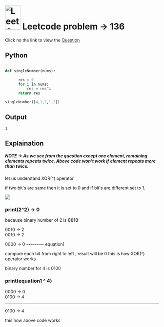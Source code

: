 # <img src="https://leetcode.com/_next/static/images/logo-ff2b712834cf26bf50a5de58ee27bcef.png" alt="LeetCode Logo" width="50" height="80"> Leetcode problem -> 136

Click no the link to view the [Question](https://leetcode.com/problems/single-number/description/?envType=study-plan-v2&envId=leetcode-75)

## Python
```python

def singleNumber(nums):

      res = 0
      for i in nums:
          res = res^i
      return res

singleNumber([4,1,2,1,2])
```
## Output
```
1
```
## Explaination

##### NOTE -> As we see from the question except one element, remaining elements repeats twice. Above code won't work  if element repeats more than twice.

 let us understand XOR(^) operator

 if two bit's are same then it is set to  0 and if bit's are different set to 1.

<img src="https://shorturl.at/qrsu7" >

### print(2^2) -> 0
because binary number of 2 is  **0010**

0010 -> 2  
0010 -> 2

0000 -> 0 --------- equation1

compare each bit from right to left , result will be 0 this is how XOR(^) operator works

binary number for 4 is  0100

### print(equation1 ^ 4)  

0000 -> 0  
0100 -> 4  

---------   
0100 -> 4

this how above code works


    

